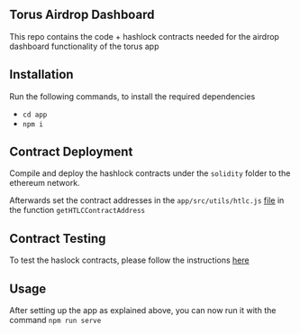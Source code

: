 ## Torus Airdrop Dashboard

This repo contains the code + hashlock contracts needed for the airdrop dashboard functionality of the torus app

## Installation

Run the following commands, to install the required dependencies

- `cd app`
- `npm i`

## Contract Deployment

Compile and deploy the hashlock contracts under the `solidity` folder to the ethereum network.

Afterwards set the contract addresses in the `app/src/utils/htlc.js` [file](/app/src/utils/htlc.js) in the function `getHTLCContractAddress`

## Contract Testing

To test the haslock contracts, please follow the instructions [here](/solidity/README.md)

## Usage

After setting up the app as explained above, you can now run it with the command `npm run serve`



